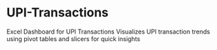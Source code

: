 # UPI-Transactions
Excel Dashboard for UPI Transactions Visualizes UPI transaction trends using pivot tables and slicers for quick insights
